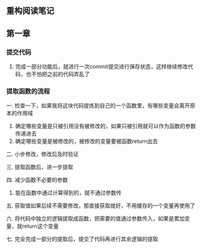 ## 重构阅读笔记

## 第一章

### 提交代码
1. 完成一部分功能后，就进行一次commit提交进行保存状态，这样继续修改代码，也不怕把之前的代码弄乱了

### 提取函数的流程

一. 检查一下，如果我将这块代码提炼到自己的一个函数里，有哪些变量会离开原本的作用域
1. 确定哪些变量是只被引用没有被修改的，如果只被引用就可以作为函数的参数传递进去
2. 确定哪些变量是被修改的，被修改的变量要被函数return出去

二. 小步修改，修改后及时验证

三. 提取函数后，进一步提取

四. 减少函数不必要的参数
1. 能在函数中通过计算得到的，就不通过参数传

五. 获取值如果后续不需要修改，那直接获取就好，不用缓存的一个变量再使用了

六. 将代码中独立的逻辑提取成函数，把需要的值通过参数传入，如果是累加变量，就return这个变量

七. 完全完成一部分的提取后，提交了代码再进行其余逻辑的提取

### 



